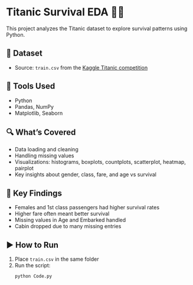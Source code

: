 # Titanic Survival EDA 🧊🚢

This project analyzes the Titanic dataset to explore survival patterns using Python.

## 📂 Dataset
- Source: `train.csv` from the [Kaggle Titanic competition](https://www.kaggle.com/c/titanic)

## 🔧 Tools Used
- Python
- Pandas, NumPy
- Matplotlib, Seaborn

## 🔍 What’s Covered
- Data loading and cleaning
- Handling missing values
- Visualizations: histograms, boxplots, countplots, scatterplot, heatmap, pairplot
- Key insights about gender, class, fare, and age vs survival

## 📌 Key Findings
- Females and 1st class passengers had higher survival rates
- Higher fare often meant better survival
- Missing values in Age and Embarked handled
- Cabin dropped due to many missing entries

## ▶️ How to Run
1. Place `train.csv` in the same folder
2. Run the script:
   ```bash
   python Code.py

